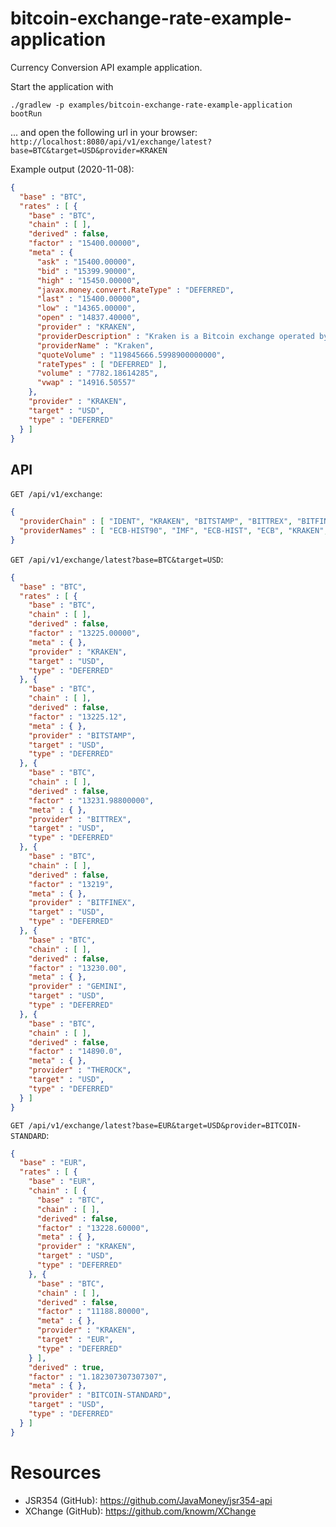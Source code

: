 bitcoin-exchange-rate-example-application
===

Currency Conversion API example application.


Start the application with
```shell
./gradlew -p examples/bitcoin-exchange-rate-example-application bootRun
```

... and open the following url in your browser:
`http://localhost:8080/api/v1/exchange/latest?base=BTC&target=USD&provider=KRAKEN`

Example output (2020-11-08):
```json
{
  "base" : "BTC",
  "rates" : [ {
    "base" : "BTC",
    "chain" : [ ],
    "derived" : false,
    "factor" : "15400.00000",
    "meta" : {
      "ask" : "15400.00000",
      "bid" : "15399.90000",
      "high" : "15450.00000",
      "javax.money.convert.RateType" : "DEFERRED",
      "last" : "15400.00000",
      "low" : "14365.00000",
      "open" : "14837.40000",
      "provider" : "KRAKEN",
      "providerDescription" : "Kraken is a Bitcoin exchange operated by Payward, Inc.",
      "providerName" : "Kraken",
      "quoteVolume" : "119845666.5998900000000",
      "rateTypes" : [ "DEFERRED" ],
      "volume" : "7782.18614285",
      "vwap" : "14916.50557"
    },
    "provider" : "KRAKEN",
    "target" : "USD",
    "type" : "DEFERRED"
  } ]
}
```


## API

`GET /api/v1/exchange`:
```json
{
  "providerChain" : [ "IDENT", "KRAKEN", "BITSTAMP", "BITTREX", "BITFINEX", "GEMINI", "THEROCK", "BITCOIN-STANDARD" ],
  "providerNames" : [ "ECB-HIST90", "IMF", "ECB-HIST", "ECB", "KRAKEN", "IMF-HIST", "BITTREX", "GEMINI", "THEROCK", "BITSTAMP", "IDENT", "BITFINEX", "BITCOIN-STANDARD" ]
}
```

`GET /api/v1/exchange/latest?base=BTC&target=USD`:
```json
{
  "base" : "BTC",
  "rates" : [ {
    "base" : "BTC",
    "chain" : [ ],
    "derived" : false,
    "factor" : "13225.00000",
    "meta" : { },
    "provider" : "KRAKEN",
    "target" : "USD",
    "type" : "DEFERRED"
  }, {
    "base" : "BTC",
    "chain" : [ ],
    "derived" : false,
    "factor" : "13225.12",
    "meta" : { },
    "provider" : "BITSTAMP",
    "target" : "USD",
    "type" : "DEFERRED"
  }, {
    "base" : "BTC",
    "chain" : [ ],
    "derived" : false,
    "factor" : "13231.98800000",
    "meta" : { },
    "provider" : "BITTREX",
    "target" : "USD",
    "type" : "DEFERRED"
  }, {
    "base" : "BTC",
    "chain" : [ ],
    "derived" : false,
    "factor" : "13219",
    "meta" : { },
    "provider" : "BITFINEX",
    "target" : "USD",
    "type" : "DEFERRED"
  }, {
    "base" : "BTC",
    "chain" : [ ],
    "derived" : false,
    "factor" : "13230.00",
    "meta" : { },
    "provider" : "GEMINI",
    "target" : "USD",
    "type" : "DEFERRED"
  }, {
    "base" : "BTC",
    "chain" : [ ],
    "derived" : false,
    "factor" : "14890.0",
    "meta" : { },
    "provider" : "THEROCK",
    "target" : "USD",
    "type" : "DEFERRED"
  } ]
}
```


`GET /api/v1/exchange/latest?base=EUR&target=USD&provider=BITCOIN-STANDARD`:
```json
{
  "base" : "EUR",
  "rates" : [ {
    "base" : "EUR",
    "chain" : [ {
      "base" : "BTC",
      "chain" : [ ],
      "derived" : false,
      "factor" : "13228.60000",
      "meta" : { },
      "provider" : "KRAKEN",
      "target" : "USD",
      "type" : "DEFERRED"
    }, {
      "base" : "BTC",
      "chain" : [ ],
      "derived" : false,
      "factor" : "11188.80000",
      "meta" : { },
      "provider" : "KRAKEN",
      "target" : "EUR",
      "type" : "DEFERRED"
    } ],
    "derived" : true,
    "factor" : "1.182307307307307",
    "meta" : { },
    "provider" : "BITCOIN-STANDARD",
    "target" : "USD",
    "type" : "DEFERRED"
  } ]
}
```

# Resources
- JSR354 (GitHub): https://github.com/JavaMoney/jsr354-api
- XChange (GitHub): https://github.com/knowm/XChange